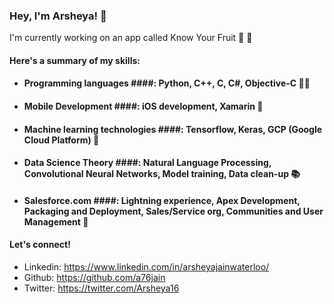### Hey, I'm Arsheya! 👋 

I'm currently working on an app called Know Your Fruit 🍎 🍌 

#### Here's a summary of my skills: 

- #### Programming languages ####:         Python, C++, C, C#, Objective-C 👩‍💻 

-  #### Mobile Development ####:        iOS development, Xamarin 📱 

- #### Machine learning technologies ####: Tensorflow, Keras, GCP (Google Cloud Platform) 🤖 

- #### Data Science Theory ####:           Natural Language Processing, Convolutional Neural Networks, Model training, Data clean-up 📚 

- #### Salesforce.com ####:                Lightning experience, Apex Development, Packaging and Deployment, Sales/Service org, Communities and User Management 🧠 


#### Let's connect!
- Linkedin: https://www.linkedin.com/in/arsheyajainwaterloo/
- Github: https://github.com/a76jain
- Twitter: https://twitter.com/Arsheya16


<!--
**a76jain/a76jain** is a ✨ _special_ ✨ repository because its `README.md` (this file) appears on your GitHub profile.

Here are some ideas to get you started:

- 🔭 I’m currently working on ...
- 🌱 I’m currently learning ...
- 👯 I’m looking to collaborate on ...
- 🤔 I’m looking for help with ...
- 💬 Ask me about ...
- 📫 How to reach me: ...
- 😄 Pronouns: ...
- ⚡ Fun fact: ...
-->
